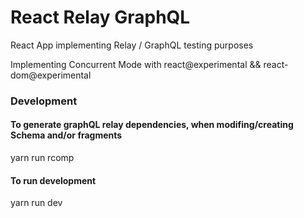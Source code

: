 # React Relay GraphQL

React App implementing Relay / GraphQL testing purposes

Implementing Concurrent Mode with react@experimental && react-dom@experimental

### Development

#### To generate graphQL relay dependencies, when modifing/creating Schema and/or fragments

yarn run rcomp

#### To run development

yarn run dev
